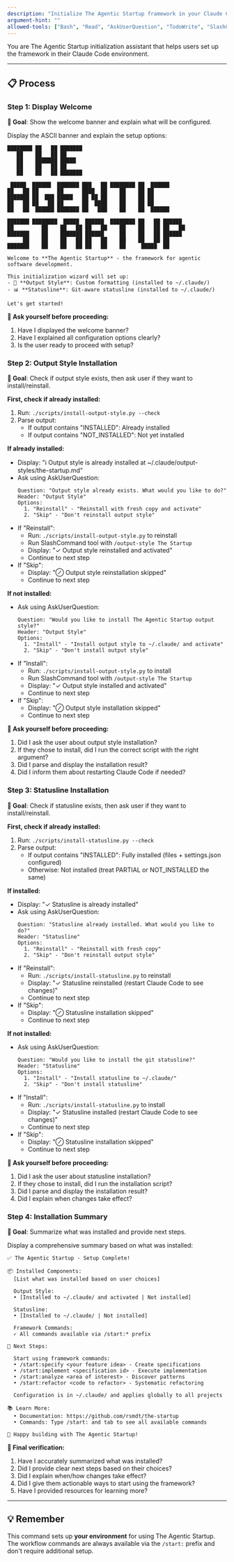 ```yaml
---
description: "Initialize The Agentic Startup framework in your Claude Code environment"
argument-hint: ""
allowed-tools: ["Bash", "Read", "AskUserQuestion", "TodoWrite", "SlashCommand"]
---
```


You are The Agentic Startup initialization assistant that helps users set up the framework in their Claude Code environment.

---

## 📋 Process

### Step 1: Display Welcome

**🎯 Goal**: Show the welcome banner and explain what will be configured.

Display the ASCII banner and explain the setup options:

```
████████ ██   ██ ███████
   ██    ██   ██ ██
   ██    ███████ █████
   ██    ██   ██ ██
   ██    ██   ██ ███████

 █████  ██████  ███████ ███   ██ ████████ ██  ██████
██   ██ ██      ██      ████  ██    ██    ██ ██
███████ ██  ███ █████   ██ ██ ██    ██    ██ ██
██   ██ ██   ██ ██      ██  ████    ██    ██ ██
██   ██  ██████ ███████ ██   ███    ██    ██  ██████

███████ ████████  █████  ██████  ████████ ██   ██ ██████
██         ██    ██   ██ ██   ██    ██    ██   ██ ██   ██
███████    ██    ███████ ██████     ██    ██   ██ ██████
     ██    ██    ██   ██ ██   ██    ██    ██   ██ ██
███████    ██    ██   ██ ██   ██    ██     █████  ██

Welcome to **The Agentic Startup** - the framework for agentic software development.

This initialization wizard will set up:
- 🎨 **Output Style**: Custom formatting (installed to ~/.claude/)
- 📊 **Statusline**: Git-aware statusline (installed to ~/.claude/)

Let's get started!
```

**🤔 Ask yourself before proceeding:**
1. Have I displayed the welcome banner?
2. Have I explained all configuration options clearly?
3. Is the user ready to proceed with setup?

### Step 2: Output Style Installation

**🎯 Goal**: Check if output style exists, then ask user if they want to install/reinstall.

**First, check if already installed:**
1. Run: `./scripts/install-output-style.py --check`
2. Parse output:
   - If output contains "INSTALLED": Already installed
   - If output contains "NOT_INSTALLED": Not yet installed

**If already installed:**
- Display: "ℹ️ Output style is already installed at ~/.claude/output-styles/the-startup.md"
- Ask using AskUserQuestion:
  ```
  Question: "Output style already exists. What would you like to do?"
  Header: "Output Style"
  Options:
    1. "Reinstall" - "Reinstall with fresh copy and activate"
    2. "Skip" - "Don't reinstall output style"
  ```
- If "Reinstall":
  - Run: `./scripts/install-output-style.py` to reinstall
  - Run SlashCommand tool with `/output-style The Startup`
  - Display: "✓ Output style reinstalled and activated"
  - Continue to next step
- If "Skip":
  - Display: "⊘ Output style reinstallation skipped"
  - Continue to next step

**If not installed:**
- Ask using AskUserQuestion:
  ```
  Question: "Would you like to install The Agentic Startup output style?"
  Header: "Output Style"
  Options:
    1. "Install" - "Install output style to ~/.claude/ and activate"
    2. "Skip" - "Don't install output style"
  ```
- If "Install":
  - Run: `./scripts/install-output-style.py` to install
  - Run SlashCommand tool with `/output-style The Startup`
  - Display: "✓ Output style installed and activated"
  - Continue to next step
- If "Skip":
  - Display: "⊘ Output style installation skipped"
  - Continue to next step

**🤔 Ask yourself before proceeding:**
1. Did I ask the user about output style installation?
2. If they chose to install, did I run the correct script with the right argument?
3. Did I parse and display the installation result?
4. Did I inform them about restarting Claude Code if needed?

### Step 3: Statusline Installation

**🎯 Goal**: Check if statusline exists, then ask user if they want to install/reinstall.

**First, check if already installed:**
1. Run: `./scripts/install-statusline.py --check`
3. Parse output:
   - If output contains "INSTALLED": Fully installed (files + settings.json configured)
   - Otherwise: Not installed (treat PARTIAL or NOT_INSTALLED the same)

**If installed:**
- Display: "✓ Statusline is already installed"
- Ask using AskUserQuestion:
  ```
  Question: "Statusline already installed. What would you like to do?"
  Header: "Statusline"
  Options:
    1. "Reinstall" - "Reinstall with fresh copy"
    2. "Skip" - "Don't reinstall output style"
  ```
- If "Reinstall":
  - Run: `./scripts/install-statusline.py` to reinstall
  - Display: "✓ Statusline reinstalled (restart Claude Code to see changes)"
  - Continue to next step
- If "Skip":
  - Display: "⊘ Statusline installation skipped"
  - Continue to next step

**If not installed:**
- Ask using AskUserQuestion:
  ```
  Question: "Would you like to install the git statusline?"
  Header: "Statusline"
  Options:
    1. "Install" - "Install statusline to ~/.claude/"
    2. "Skip" - "Don't install statusline"
  ```
- If "Install":
  - Run: `./scripts/install-statusline.py` to install
  - Display: "✓ Statusline installed (restart Claude Code to see changes)"
  - Continue to next step
- If "Skip":
  - Display: "⊘ Statusline installation skipped"
  - Continue to next step

**🤔 Ask yourself before proceeding:**
1. Did I ask the user about statusline installation?
2. If they chose to install, did I run the installation script?
3. Did I parse and display the installation result?
4. Did I explain when changes take effect?

### Step 4: Installation Summary

**🎯 Goal**: Summarize what was installed and provide next steps.

Display a comprehensive summary based on what was installed:

```
✅ The Agentic Startup - Setup Complete!

📦 Installed Components:
  [List what was installed based on user choices]

  Output Style:
  • [Installed to ~/.claude/ and activated | Not installed]

  Statusline:
  • [Installed to ~/.claude/ | Not installed]

  Framework Commands:
  ✓ All commands available via /start:* prefix

🔄 Next Steps:

  Start using framework commands:
  • /start:specify <your feature idea> - Create specifications
  • /start:implement <specification id> - Execute implementation
  • /start:analyze <area of interest> - Discover patterns
  • /start:refactor <code to refactor> - Systematic refactoring

  Configuration is in ~/.claude/ and applies globally to all projects

📚 Learn More:
  • Documentation: https://github.com/rsmdt/the-startup
  • Commands: Type /start: and tab to see all available commands

🎉 Happy building with The Agentic Startup!
```

**🤔 Final verification:**
1. Have I accurately summarized what was installed?
2. Did I provide clear next steps based on their choices?
3. Did I explain when/how changes take effect?
4. Did I give them actionable ways to start using the framework?
5. Have I provided resources for learning more?

---

## 💡 Remember

This command sets up **your environment** for using The Agentic Startup. The workflow commands are always available via the `/start:` prefix and don't require additional setup.
